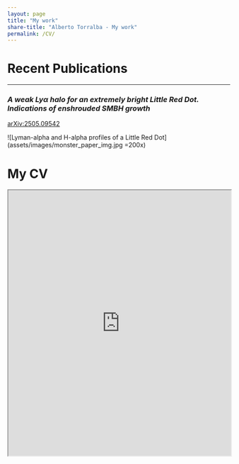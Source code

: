 ```yaml
---
layout: page
title: "My work"
share-title: "Alberto Torralba - My work"
permalink: /CV/
---
```


# Recent Publications

---

### *A weak Lyα halo for an extremely bright Little Red Dot. Indications of enshrouded SMBH growth*
[arXiv:2505.09542](https://arxiv.org/abs/2505.09542)

![Lyman-alpha and H-alpha profiles of a Little Red Dot](assets/images/monster_paper_img.jpg =200x)



# My CV
<iframe src="https://drive.google.com/file/d/1V4SxugC595U26GydX_Lhp0xU5LxCNabK/preview" width="100%" height="600px"></iframe>

